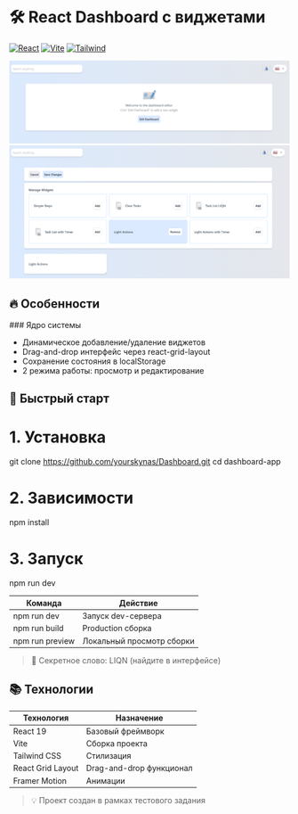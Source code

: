 # 🛠️ React Dashboard с виджетами

[![React](https://img.shields.io/badge/React-19-blue)](https://react.dev/)
[![Vite](https://img.shields.io/badge/Vite-4.x-yellow)](https://vitejs.dev/)
[![Tailwind](https://img.shields.io/badge/Tailwind-3.x-06B6D4)](https://tailwindcss.com/)

<div align="center">
  <img src="public/screenshot.png" alt="Демо панели" width="800"/>
  <img src="public/screenshot-2.png" alt="Демо панели" width="800"/>
</div>

## 🔥 Особенности

###️ Ядро системы
- Динамическое добавление/удаление виджетов
- Drag-and-drop интерфейс через react-grid-layout
- Сохранение состояния в localStorage
- 2 режима работы: просмотр и редактирование

## 🚀 Быстрый старт
# 1. Установка
git clone https://github.com/yourskynas/Dashboard.git
cd dashboard-app

# 2. Зависимости
npm install

# 3. Запуск
npm run dev

| Команда           | Действие                     |
|-------------------|-----------------------------|
| npm run dev     | Запуск dev-сервера         |
| npm run build   | Production сборка          |
| npm run preview | Локальный просмотр сборки |

> 🔑 Секретное слово: LIQN (найдите в интерфейсе)

## 📚 Технологии

<div align="center">

| Технология       | Назначение                  |
|------------------|----------------------------|
| React 19         | Базовый фреймворк          |
| Vite             | Сборка проекта             |
| Tailwind CSS     | Стилизация                 |
| React Grid Layout| Drag-and-drop функционал   |
| Framer Motion    | Анимации                   |

</div>

> 💡 Проект создан в рамках тестового задания
